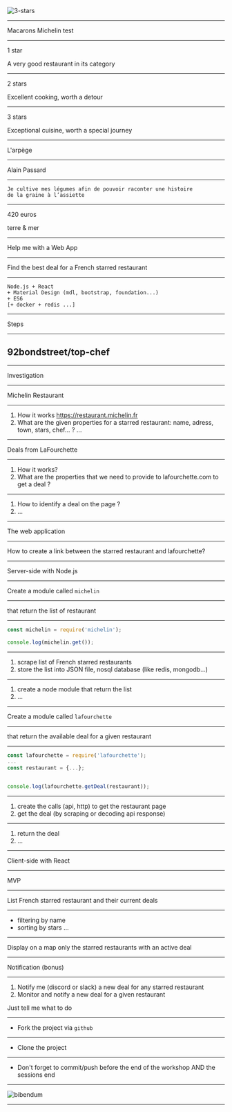 <!-- .slide: data-background="#ffffff" -->

![3-stars](./img/3-stars.png)

---

Macarons Michelin
test

---

1 star

A very good restaurant in its category

---

2 stars

Excellent cooking, worth a detour

---

3 stars

Exceptional cuisine, worth a special journey


---

L'arpège

---

Alain Passard

---

```
Je cultive mes légumes afin de pouvoir raconter une histoire
de la graine à l’assiette
```

---

420 euros

terre & mer

---

Help me with a Web App

---

Find the best deal for a French starred restaurant

---

```
Node.js + React
+ Material Design (mdl, bootstrap, foundation...)
+ ES6
[+ docker + redis ...]
```

---

Steps

---

## 92bondstreet/top-chef

---

Investigation

---

Michelin Restaurant

---

1. How it works https://restaurant.michelin.fr
2. What are the given properties for a starred restaurant: name, adress, town, stars, chef... ?
...

---

Deals from LaFourchette

---

1. How it works?
1. What are the properties that we need to provide to lafourchette.com to get a deal ?

---

1. How to identify a deal on the page ?
1. ...

---

The web application

---

How to create a link between the starred restaurant and lafourchette?

---

Server-side with Node.js

---

Create a module called `michelin`

---

that return the list of restaurant

---

```js
const michelin = require('michelin');

console.log(michelin.get());
```

---

1. scrape list of French starred restaurants
1. store the list into JSON file, nosql database (like redis, mongodb...)

---

1. create a node module that return the list
1. ...

---

Create a module called `lafourchette`

---

that return the available deal for a given restaurant

---

```js
const lafourchette = require('lafourchette');
...
const restaurant = {...};


console.log(lafourchette.getDeal(restaurant));
```

---

1. create the calls (api, http) to get the restaurant page
1. get the deal (by scraping or decoding api response)

---

1. return the deal
1. ...

---

Client-side with React

---

MVP

---

List French starred restaurant and their current deals

---

* filtering by name
* sorting by stars
...

---

Display on a map only the starred restaurants with an active deal

---

Notification (bonus)

---

1. Notify me (discord or slack) a new deal for any starred restaurant
1. Monitor and notify a new deal for a given restaurant

Just tell me what to do

---

* Fork the project via `github`

---

* Clone the project

---

* Don't forget to commit/push before the end of the workshop AND the sessions end

---

<!-- .slide: data-background="#ffffff" -->

![bibendum](./img/bibendum.png)

---

